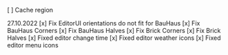 [ ] Cache region

27.10.2022
[x] Fix EditorUI orientations do not fit for BauHaus
[x] Fix BauHaus Corners
[x] Fix BauHaus Halves
[x] Fix Brick Corners
[x] Fix Brick Halves
[x] Fixed editor change time
[x] Fixed editor weather icons
[x] Fixed editor menu icons

